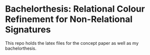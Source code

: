 # Bachelorthesis: Relational Colour Refinement for Non-Relational Signatures

This repo holds the latex files for the concept paper as well as my bachelorthesis.
